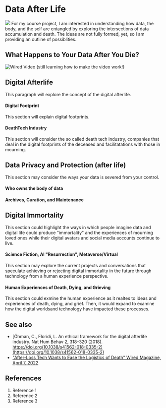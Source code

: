 # Data After Life
![](https://images.unsplash.com/photo-1637664067012-241eb64b7675?ixlib=rb-4.0.3&ixid=MnwxMjA3fDB8MHxwaG90by1wYWdlfHx8fGVufDB8fHx8&auto=format&fit=crop&w=1932&q=80)
For my course project, I am interested in understanding how data, the body, and the self are entangled by exploring the intersections of data accumulation and death. The ideas are not fully formed, yet, so I am providing an outline of possiblities.
## What Happens to Your Data After You Die?
![Wired Video (still learning how to make the video work!)](https://www.wired.com/video/watch/what-happens-to-your-data-after-you-die)


## Digital Afterlife
This paragraph will explore the concept of the digital afterlife.
####  Digital Footprint
This section will explain digital footprints.
#### DeathTech Industry
This section will consider the so called death tech industry, companies that deal in the digital footprints of the deceased and facilitatations with those in mourning.

## Data Privacy and Protection (after life)
This section may consider the ways your data is severed from your control.
#### Who owns the body of data
#### Archives, Curation, and Maintenance


## Digital Immortality
This section could highlight the ways in which people imagine data and digital life could produce "immortality" and the experiences of mourning loved ones while their digital avatars and social media accounts continue to live.
#### Science Fiction, AI "Resurrection", Metaverse/Virtual
This section may explore the current projects and conversations that speculate achieving or rejecting digital immortality in the future through technology from a human experience perspective.
#### Human Experiences of Death, Dying, and Grieving
This section could exmine the human experience as it realtes to ideas and experiences of death, dying, and grief. Then, it would expand to examine how the digital worldsand technology have impacted these processes.


## See also
- [Öhman, C., Floridi, L. An ethical framework for the digital afterlife industry. Nat Hum Behav 2, 318–320 (2018). https://doi.org/10.1038/s41562-018-0335-2](https://doi.org/10.1038/s41562-018-0335-2)
- ["After-Loss Tech Wants to Ease the Logistics of Death" Wired Magazine, April 7, 2022](https://www.wired.com/story/after-loss-death-tech/)


## References
1. Reference 1
2. Reference 2
3. Reference 3